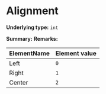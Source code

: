 # Alignment

**Underlying type:** `int`

**Summary:** 
**Remarks:** 

|ElementName         | Element value
|--------------------|--------------
| Left | `0`
| Right | `1`
| Center | `2`

